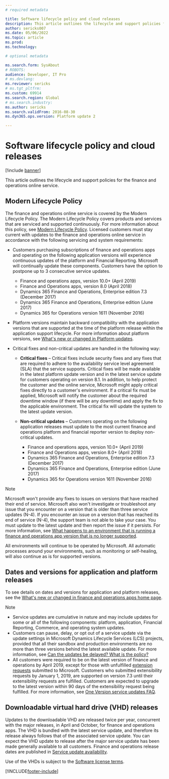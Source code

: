 ```yaml
---
# required metadata

title: Software lifecycle policy and cloud releases
description: This article outlines the lifecycle and support policies for the finance and operations online service.
author: sericks007
ms.date: 05/06/2022
ms.topic: article
ms.prod: 
ms.technology: 

# optional metadata

ms.search.form: SysAbout
# ROBOTS: 
audience: Developer, IT Pro
# ms.devlang: 
ms.reviewer: sericks
# ms.tgt_pltfrm: 
ms.custom: 69914
ms.search.region: Global
# ms.search.industry: 
ms.author: sericks
ms.search.validFrom: 2016-08-30
ms.dyn365.ops.version: Platform update 2

---
```


# Software lifecycle policy and cloud releases

[!include [banner](../includes/banner.md)]

This article outlines the lifecycle and support policies for the finance and operations online service.

## Modern Lifecycle Policy
The finance and operations online service is covered by the Modern Lifecycle Policy. The Modern Lifecycle Policy covers products and services that are serviced and supported continuously. For more information about this policy, see [Modern Lifecycle Policy](https://support.microsoft.com/help/30881). Licensed customers must stay current with updates to the finance and operations online service in accordance with the following servicing and system requirements:

- Customers purchasing subscriptions of finance and operations apps and operating on the following application versions will experience continuous updates of the platform and Financial Reporting. Microsoft will continually update these components. Customers have the option to postpone up to 3 consecutive service updates.
    - Finance and operations apps, version 10.0+ (April 2019)
    - Finance and Operations apps, version 8.0 (April 2018)
    - Dynamics 365 Finance and Operations, Enterprise edition 7.3 (December 2017)   
    - Dynamics 365 Finance and Operations, Enterprise edition (June 2017)
    - Dynamics 365 for Operations version 1611 (November 2016)
    

- Platform versions maintain backward compatibility with the application versions that are supported at the time of the platform release within the application support lifecycle. For more information about platform versions, see [What's new or changed in Platform updates](../get-started/whats-new-home-page.md).

- Critical fixes and non-critical updates are handled in the following way:

    - **Critical fixes** – Critical fixes include security fixes and any fixes that are required to adhere to the availability service level agreement (SLA) that the service supports. Critical fixes will be made available in the latest platform update version and in the latest service update for customers operating on version 8.1. In addition, to help protect the customer and the online service, Microsoft might apply critical fixes directly to a customer's environment. If a critical fix must be applied, Microsoft will notify the customer about the required downtime window (if there will be any downtime) and apply the fix to the applicable environment. The critical fix will update the system to the latest update version.

    - **Non-critical updates** – Customers operating on the following application releases must update to the most current finance and operations platform and financial reporter version to deploy non-critical updates. 
    
      - Finance and operations apps, version 10.0+ (April 2019)
      - Finance and Operations apps, version 8.0+ (April 2018)
      - Dynamics 365 Finance and Operations, Enterprise edition 7.3 (December 2017)   
      - Dynamics 365 Finance and Operations, Enterprise edition (June 2017)
      - Dynamics 365 for Operations version 1611 (November 2016)          

> [!NOTE]
> Microsoft won't provide any fixes to issues on versions that have reached their end of service. Microsoft also won't investigate or troubleshoot any issue that you encounter on a version that is older than three service updates (N-4). If you encounter an issue on a version that has reached its end of service (N-4), the support team is not able to take your case. You must update to the latest update and then report the issue if it persists. For more information, see [What happens to an environment that is running a finance and operations app version that is no longer supported](../../../fin-ops/get-started/one-version.md#what-happens-to-an-environment-that-is-running-a-finance-and-operations-app-version-that-is-no-longer-supported).
>
> All environments will continue to be operated by Microsoft. All automatic processes around your environments, such as monitoring or self-healing, will also continue as is for supported versions.

## Dates and versions for application and platform releases

To see details on dates and versions for application and platform releases, see the [What's new or changed in finance and operations apps home page](../../fin-ops/get-started/whats-new-changed.md).

> [!NOTE]
> -  Service updates are cumulative in nature and may include updates for some or all of the following components:  platform, application, Financial Reporting, Commerce, and operating system updates. 
> -  Customers can pause, delay, or opt out of a service update via the update settings in Microsoft Dynamics Lifecycle Services (LCS) projects, provided that all their sandbox and production environments are no more than three versions behind the latest available update. For more information, see [Can the updates be delayed? What is the policy?](../../fin-ops/get-started/one-version.md#can-the-updates-be-delayed-what-is-the-policy)
> -  All customers were required to be on the latest version of finance and operations by April 2019, except for those with unfulfilled [extension requests](../extensibility/extensibility-home-page.md) submitted to Microsoft. Customers who submitted extensibility requests by January 1, 2019, are supported on version 7.3 until their extensibility requests are fulfilled. Customers are expected to upgrade to the latest version within 90 days of the extensibility request being fulfilled. For more information, see [One Version service updates FAQ](../../fin-ops/get-started/one-version.md). 

## Downloadable virtual hard drive (VHD) releases
Updates to the downloadable VHD are released twice per year, concurrent with the major releases, in April and October, for finance and operations apps. The VHD is bundled with the latest service update, and therefore its release always follows that of the associated service update. You can expect the VHD update to release after the major service update has been made generally available to all customers. Finance and operations release dates are published in [Service update availability](../../fin-ops/get-started/public-preview-releases.md#targeted-release-schedule-dates-subject-to-change).

Use of the VHDs is subject to the [Software license terms](https://go.microsoft.com/fwlink/?linkid=851163).


[!INCLUDE[footer-include](../../../includes/footer-banner.md)]

